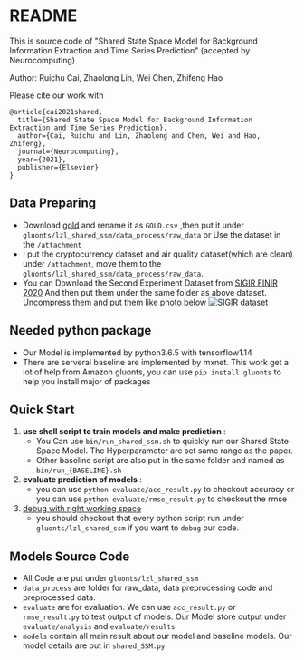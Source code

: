 # README
This is source code of "Shared State Space Model for Background Information Extraction and Time Series Prediction" (accepted by Neurocomputing)

Author: Ruichu Cai, Zhaolong Lin, Wei Chen, Zhifeng Hao

Please cite our work with 
```
@article{cai2021shared,
  title={Shared State Space Model for Background Information Extraction and Time Series Prediction},
  author={Cai, Ruichu and Lin, Zhaolong and Chen, Wei and Hao, Zhifeng},
  journal={Neurocomputing},
  year={2021},
  publisher={Elsevier}
}
```

## Data Preparing
* Download [gold](https://finance.yahoo.com/quote/GOLD/history?p=GOLD) and rename it as `GOLD.csv` ,then put it under `gluonts/lzl_shared_ssm/data_process/raw_data` or Use the dataset in the `/attachment`
* I put the cryptocurrency dataset and air quality dataset(which are clean) under `/attachment`, move them to the `gluonts/lzl_shared_ssm/data_process/raw_data`.
* You can Download the Second Experiment Dataset from [SIGIR FINIR 2020](https://www.biendata.xyz/competition/finir/data/) And then put them under the same folder as above dataset. Uncompress them and put them like photo below
  ![SIGIR dataset](https://gitee.com/joelonglin/pig-go_image/raw/master/img2106/20210608231954.png)


## Needed python package
* Our Model is implemented by python3.6.5 with tensorflow1.14
* There are serveral baseline are implemented by mxnet. This work get a lot of help from Amazon gluonts, you can use `pip install gluonts` to help you install major of packages

## Quick Start

1. **use shell script to train models and make prediction** : 
   * You Can use `bin/run_shared_ssm.sh` to quickly run our Shared State Space Model.  The Hyperparameter are set same range as the paper.
   *  Other baseline script are also put in the same folder and named as `bin/run_{BASELINE}.sh`
2. **evaluate prediction of models** :
   * you can use `python evaluate/acc_result.py` to checkout accuracy or you can use `python evaluate/rmse_result.py` to checkout the rmse
3. <u>debug with right working space</u>
   * you should checkout that every python script run under `gluonts/lzl_shared_ssm` if you want to `debug` our code.


## Models Source Code
* All Code are put under `gluonts/lzl_shared_ssm`
* `data_process` are folder for raw_data, data preprocessing code and preprocessed data.
* `evaluate` are for evaluation. We can use `acc_result.py` or `rmse_result.py` to test output of models. Our Model store output under `evaluate/analysis` and `evaluate/results`
* `models` contain all main result about our model and baseline models. Our model details are put in `shared_SSM.py`